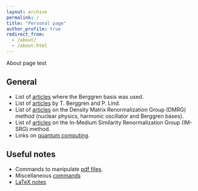 ```yaml
---
layout: archive
permalink: /
title: "Personal page"
author_profile: true
redirect_from: 
  - /about/
  - /about.html
---
```



About page test

## General

- List of [articles](./art_Berggren_used/) where the Berggren basis was used.
- List of [articles](./art_Berggren_Lind/) by T. Berggren and P. Lind.
- List of [articles](./art_DMRG/) on the Density Matrix Renormalization Group (DMRG) method (nuclear physics, harmonic oscillator and Berggren bases).
- List of [articles](./IMSRG/) on the In-Medium Similarity Renormalization Group (IM-SRG) method.
- Links on [quantum computing](./qc/).


## Useful notes

- Commands to manipulate [pdf files](./commands_pdf/).
- Miscellaneous [commands](./commands/)
- [LaTeX notes](./latex/)




